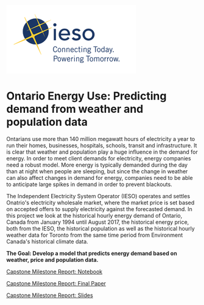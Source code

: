 ![](ieso-logo-lrg.png)

# Ontario Energy Use: Predicting demand from weather and population data

Ontarians use more than 140 million megawatt hours of electricity a year to run their homes, businesses, hospitals, schools, transit and infrastructure. It is clear that weather and population play a huge influence in the demand for energy. In order to meet client demands for electricity, energy companies need a robust model. More energy is typically demanded during the day than at night when people are sleeping, but since the change in weather can also affect changes in demand for energy, companies need to be able to anticipate large spikes in demand in order to prevent blackouts.

The Independent Electricity System Operator (IESO) operates and settles Onatrio's electricity wholesale market, where the market price is set based on accepted offers to supply electricity against the forecasted demand. In this project we look at the historical hourly energy demand of Ontario, Canada from January 1994 until August 2017, the historical energy price, both from the IESO, the historical population as well as the historical hourly weather data for Toronto from the same time period from Environment Canada's historical climate data.


**The Goal: Develop a model that predicts energy demand based on weather, price and population data.**

[Capstone Milestone Report: Notebook](https://github.com/james-parks/Project2/blob/master/CanadaEnergyUse.ipynb)

[Capstone Milestone Report: Final Paper](https://github.com/james-parks/Project2/blob/master/capstone_project_report_energy.pdf)

[Capstone Milestone Report: Slides](https://github.com/james-parks/Project2/blob/master/capstone_project_presentation_energy.ppt)
